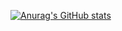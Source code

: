[![Anurag's GitHub stats](https://github-readme-stats.vercel.app/api?username=bryanljf)](https://github.com/anuraghazra/github-readme-stats)

<!--
**bryanljf/bryanljf** is a ✨ _special_ ✨ repository because its `README.md` (this file) appears on your GitHub profile.

Here are some ideas to get you started:

- 🔭 I’m currently working on ...
- 🌱 I’m currently learning ...
- 👯 I’m looking to collaborate on ...
- 🤔 I’m looking for help with ...
- 💬 Ask me about ...
- 📫 How to reach me: ...
- 😄 Pronouns: ...
- ⚡ Fun fact: ...
-->
